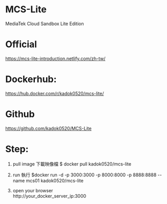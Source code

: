# MCS-Lite
MediaTek Cloud Sandbox Lite Edition

# Official 
https://mcs-lite-introduction.netlify.com/zh-tw/

# Dockerhub:
https://hub.docker.com/r/kadok0520/mcs-lite/

# Github
https://github.com/kadok0520/MCS-Lite

# Step:
1. pull image  下載映像檔
$ docker pull kadok0520/mcs-lite

2. run  執行
$docker run -d -p 3000:3000 -p 8000:8000 -p 8888:8888 --name mcs01  kadok0520/mcs-lite

3. open your browser  
http://your_docker_server_ip:3000
